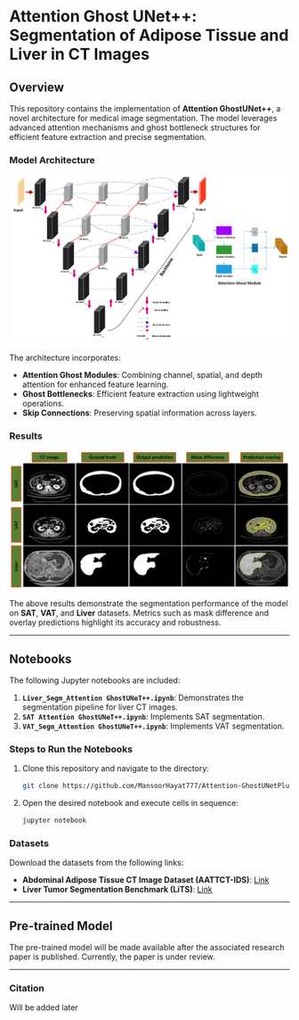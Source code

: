 # Attention Ghost UNet++: Segmentation of Adipose Tissue and Liver in CT Images

## Overview

This repository contains the implementation of **Attention GhostUNet++**, a novel architecture for medical image segmentation. The model leverages advanced attention mechanisms and ghost bottleneck structures for efficient feature extraction and precise segmentation.

### Model Architecture
![Model Architecture](Model.jpeg)

The architecture incorporates:
- **Attention Ghost Modules**: Combining channel, spatial, and depth attention for enhanced feature learning.
- **Ghost Bottlenecks**: Efficient feature extraction using lightweight operations.
- **Skip Connections**: Preserving spatial information across layers.

### Results
![Results](Result.jpeg)

The above results demonstrate the segmentation performance of the model on **SAT**, **VAT**, and **Liver** datasets. Metrics such as mask difference and overlay predictions highlight its accuracy and robustness.

---

## Notebooks

The following Jupyter notebooks are included:

1. **`Liver_Segm_Attention GhostUNeT++.ipynb`**: Demonstrates the segmentation pipeline for liver CT images.
2. **`SAT Attention GhostUNeT++.ipynb`**: Implements SAT segmentation.
3. **`VAT_Segm_Attention GhostUNeT++.ipynb`**: Implements VAT segmentation.

### Steps to Run the Notebooks

1. Clone this repository and navigate to the directory:
   ```bash
   git clone https://github.com/MansoorHayat777/Attention-GhostUNetPlusPlus/
   ```

2. Open the desired notebook and execute cells in sequence:
   ```bash
   jupyter notebook
   ```
### Datasets

Download the datasets from the following links:
- **Abdominal Adipose Tissue CT Image Dataset (AATTCT-IDS)**: [Link](https://figshare.com/articles/dataset/AATTCT-IDS/23807256)
- **Liver Tumor Segmentation Benchmark (LiTS)**: [Link](https://competitions.codalab.org/competitions/17094)
---

## Pre-trained Model

The pre-trained model will be made available after the associated research paper is published. Currently, the paper is under review.

---

### Citation

Will be added later

